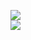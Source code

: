 [![](https://img.shields.io/badge/Made%20With-Github%20Spray-lightgrey.svg?style=for-the-badge&logo=github)](https://github.com/Annihil/github-spray#5187)  
[![](https://i.imgur.com/2DrTn0Z.gif)](https://github.com/Annihil/github-spray)